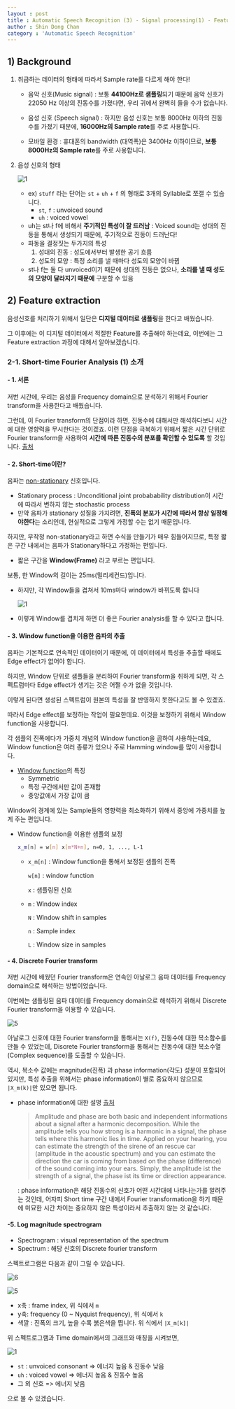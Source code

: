 ```yaml
---
layout : post
title : Automatic Speech Recognition (3) - Signal processing(1) - Feature extraction
author : Shin Dong Chan
category : 'Automatic Speech Recognition'
---
```


## 1) Background

1. 취급하는 데이터의 형태에 따라서 Sample rate를 다르게 해야 한다!

   - 음악 신호(Music signal) : 보통 **44100Hz로 샘플링**되기 때문에 음악 신호가 22050 Hz 이상의 진동수를 가졌다면, 우리 귀에서 완벽히 들을 수가 없습니다.

   - 음성 신호 (Speech signal) : 하지만 음성 신호는 보통 8000Hz 이하의 진동수를 가졌기 때문에, **16000Hz의 Sample rate**를 주로 사용합니다.
   - 모바일 환경 : 휴대폰의 bandwidth (대역폭)은 3400Hz 이하이므로, **보통 8000Hz의 Sample rate**를 주로 사용합니다.

2. 음성 신호의 형태

   ![1](https://user-images.githubusercontent.com/37765338/63212762-2ee1d600-c144-11e9-9d93-b14cf80fd9dd.png)

   - ex) `stuff`  라는 단어는  `st` + `uh` + `f` 의 형태로 3개의 Syllable로 쪼갤 수 있습니다.
     - `st`, `f` : unvoiced sound
     - `uh` : voiced vowel
   - uh는 st나 f에 비해서 **주기적인 특성이 잘 드러남** : Voiced sound는 성대의 진동을 통해서 생성되기 때문에, 주기적으로 진동이 드러난다!
   - 파동을 결정짓는 두가지의 특성
     1. 성대의 진동 : 성도에서부터 발생한 공기 흐름
     2. 성도의 모양 :  특정 소리를 낼 때마다 성도의 모양이 바뀜
   - st나 f는 둘 다 unvoiced이기 때문에 성대의 진동은 없으나, **소리를 낼 때 성도의 모양이 달라지기 때문에** 구분할 수 있음



## 2) Feature extraction

음성신호를 처리하기 위해서 일단은 **디지털 데이터로 샘플링**을 한다고 배웠습니다.

그 이후에는 이 디지털 데이터에서 적절한 Feature를 추출해야 하는데요, 이번에는 그 Feature extraction 과정에 대해서 알아보겠습니다.

### 2-1. Short-time Fourier Analysis (1) 소개

#### \- 1. 서론

저번 시간에, 우리는 음성을 Frequency domain으로 분석하기 위해서 Fourier transform을 사용한다고 배웠습니다.

그런데, 이 Fourier transform의 단점이라 하면, 진동수에 대해서만 해석하다보니 시간에 대한 영향력을 무시한다는 것이겠죠. 이런 단점을 극복하기 위해서 짧은 시간 단위로 Fourier transform을 사용하여 **시간에 따른 진동수의 분포를 확인할 수 있도록** 할 것입니다. [출처](https://m.blog.naver.com/vmv-tech/220936084562)

#### \- 2. Short-time이란?

음파는 [non-stationary](https://en.wikipedia.org/wiki/Stationary_process) 신호입니다.

- Stationary process : Unconditional joint probabability distribution이 시간에 따라서 변하지 않는 stochastic process
- 만약 음파가 stationary 성질을 가지려면, **진폭의 분포가 시간에 따라서 항상 일정해야한다**는 소리인데, 현실적으로 그렇게 가정할 수는 없기 때문입니다.

하지만, 무작정 non-stationary라고 하면 수식을 만들기가 매우 힘들어지므로, 특정 짧은 구간 내에서는 음파가 Stationary하다고 가정하는 편입니다.

- 짧은 구간을 **Window(Frame)** 라고 부르는 편입니다.

보통, 한 Window의 길이는 25ms(밀리세컨드)입니다.

- 하지만, 각 Window들을 겹쳐서 10ms마다 window가 바뀌도록 합니다

  ![1](https://user-images.githubusercontent.com/37765338/63212766-2f7a6c80-c144-11e9-9ec2-488d17e016a3.jpg)

- 이렇게 Window를 겹치게 하면 더 좋은 Fourier analysis를 할 수 있다고 합니다.

#### \- 3. Window function을 이용한 음파의 추출

음파는 기본적으로 연속적인 데이터이기 때문에, 이 데이터에서 특성을 추출할 때에도 Edge effect가 없어야 합니다.

하지만, Window 단위로 샘플들을 분리하여 Fourier transform을 취하게 되면, 각 스펙트럼마다 Edge effect가 생기는 것은 어쩔 수가 없을 것입니다. 

이렇게 된다면 생성된 스펙트럼이 원본의 특성을 잘 반영하지 못한다고도 볼 수 있겠죠.

따라서 Edge effect를 보정하는 작업이 필요한데요. 이것을 보정하기 위해서 Window function을 사용합니다.

각 샘플의 진폭에다가 가중치 개념의 Window function을 곱하여 사용하는데요, Window function은 여러 종류가 있으나 주로 Hamming window를 많이 사용합니다.

- [Window function](https://en.wikipedia.org/wiki/Window_function)의 특징
  - Symmetric
  - 특정 구간에서만 값이 존재함
  - 중앙값에서 가장 값이 큼

Window의 경계에 있는 Sample들의 영향력을 최소화하기 위해서 중앙에 가중치를 높게 주는 편입니다.

- Window function을 이용한 샘플의 보정

  ```bash
  x_m[n] = w[n] x[m*N+n], n=0, 1, ..., L-1
  ```

  - `x_m[n]` :  Window function을 통해서 보정된 샘플의 진폭

    `w[n]` : window function

    `x` : 샘플링된 신호

  - `m` : Window index 

    `N` : Window shift in samples

    `n` : Sample index

    `L` : Window size in samples

#### \- 4. Discrete Fourier transform

저번 시간에 배웠던 Fourier transform은 연속인 아날로그 음파 데이터를 Frequency domain으로 해석하는 방법이었습니다.

이번에는 샘플링된 음파 데이터를 Frequency domain으로 해석하기 위해서 Discrete Fourier transform을 이용할 수 있습니다.

![5](https://user-images.githubusercontent.com/37765338/63212768-31dcc680-c144-11e9-8aaf-14d4cc82fa65.png)

아날로그 신호에 대한 Fourier transform을 통해서는 `X(f)`, 진동수에 대한 복소함수를 만들 수 있었는데, Discrete Fourier transform을 통해서는 진동수에 대한 복소수열(Complex sequence)를 도출할 수 있습니다.

역시, 복소수 값에는 magnitude(진폭) 과 phase information(각도) 성분이 포함되어 있지만, 특성 추출을 위해서는 phase information이 별로 중요하지 않으므로 `|X_m(k)|`만 있으면 됩니다.

- phase information에 대한 설명 [출처](https://www.researchgate.net/post/What_information_is_contained_in_the_phase_spectrum_of_a_signal2)

  > Amplitude and phase are both basic and independent informations about a signal after a harmonic decomposition. While the amplitude tells you how strong is a harmonic in a signal, the phase tells where this harmonic lies in time. Applied on your hearing, you can estimate the strength of the sirene of an rescue car (amplitude in the acoustic spectrum) and you can estimate the direction the car is coming from based on the phase (difference) of the sound coming into your ears. Simply, the amplitude ist the strength of a signal, the phase ist its time or direction appearance.

  

  : phase information은 해당 진동수의 신호가 어떤 시간대에 나타나는가를 알려주는 것인데, 어자피 Short time 구간 내에서 Fourier transformation을 하기 때문에 미묘한 시간 차이는 중요하지 않은 특성이라서 추출하지 않는 것 같습니다.



#### \-5. Log magnitude spectrogram

- Spectrogram : visual representation of the spectrum
- Spectrum : 해당 신호의 Discrete fourier transform

스펙트로그램은 다음과 같이 그릴 수 있습니다.

![6](https://user-images.githubusercontent.com/37765338/63212767-30130300-c144-11e9-9f7d-2fe0fa763560.png)

![5](https://user-images.githubusercontent.com/37765338/63212768-31dcc680-c144-11e9-8aaf-14d4cc82fa65.png)

- x축 : frame index, 위 식에서 `m`
- y축:  frequency (0 ~ Nyquist frequency), 위 식에서 `k`
- 색깔 : 진폭의 크기, 높을 수록 붉은색을 띕니다. 위 식에서 `|X_m[k]|`



위 스펙트로그램과 Time domain에서의 그래프와 매칭을 시켜보면,

![1](https://user-images.githubusercontent.com/37765338/63212762-2ee1d600-c144-11e9-9d93-b14cf80fd9dd.png)

- `st` : unvoiced consonant => 에너지 높음 & 진동수 낮음
- `uh` : voiced vowel => 에너지 높음 & 진동수 높음
- 그 외 신호 => 에너지 낮음

으로 볼 수 있겠습니다.